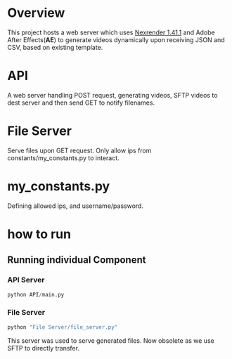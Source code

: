 # Overview
This project hosts a web server which uses [Nexrender 1.41.1](https://github.com/inlife/nexrender) and Adobe After Effects(**AE**) to generate videos dynamically upon receiving JSON and CSV, based on existing template.

# API
A web server handling POST request, generating videos, SFTP videos to dest server and then send GET to notify filenames.

# File Server
Serve files upon GET request. Only allow ips from constants/my_constants.py to interact.

# my_constants.py
Defining allowed ips, and username/password.

# how to run


## Running individual Component


### API Server
```python
python API/main.py
```

### File Server
```python
python "File Server/file_server.py"
```
This server was used to serve generated files. Now obsolete as we use SFTP to directly transfer.